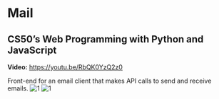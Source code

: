 # Mail
## CS50’s Web Programming with Python and JavaScript
**Video:** https://youtu.be/RbQK0YzQ2z0

Front-end for an email client that makes API calls to send and receive emails.
![1](https://cs50.harvard.edu/web/2020/projects/3/images/inbox.png)
![1](https://cs50.harvard.edu/web/2020/projects/3/images/email.png)

